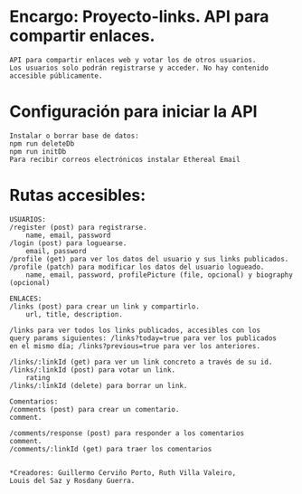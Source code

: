 # Encargo: Proyecto-links. API para compartir enlaces.

    API para compartir enlaces web y votar los de otros usuarios.
    Los usuarios solo podrán registrarse y acceder. No hay contenido accesible públicamente.

# Configuración para iniciar la API

    Instalar o borrar base de datos:
    npm run deleteDb
    npm run initDb
    Para recibir correos electrónicos instalar Ethereal Email

# Rutas accesibles:

    USUARIOS:
    /register (post) para registrarse.
        name, email, password
    /login (post) para loguearse.
        email, password
    /profile (get) para ver los datos del usuario y sus links publicados.
    /profile (patch) para modificar los datos del usuario logueado.
        name, email, password, profilePicture (file, opcional) y biography (opcional)

    ENLACES:
    /links (post) para crear un link y compartirlo.
        url, title, description.

    /links para ver todos los links publicados, accesibles con los
    query params siguientes: /links?today=true para ver los publicados
    en el mismo día; /links?previous=true para ver los anteriores.

    /links/:linkId (get) para ver un link concreto a través de su id.
    /links/:linkId (post) para votar un link.
        rating
    /links/:linkId (delete) para borrar un link.

    Comentarios:
    /comments (post) para crear un comentario.
    comment.

    /comments/response (post) para responder a los comentarios
    comment.
    /comments/:linkId (get) para traer los comentarios


    *Creadores: Guillermo Cerviño Porto, Ruth Villa Valeiro,
    Louis del Saz y Rosdany Guerra.
